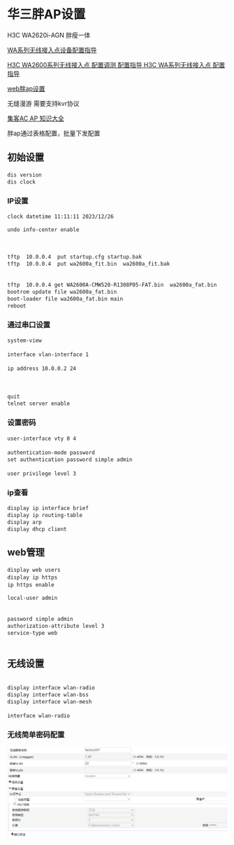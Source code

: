  



# 华三胖AP设置

 H3C WA2620i-AGN  胖瘦一体

[WA系列无线接入点设备配置指导](http://www.h3c.com/cn/Service/Document_Software/Document_Center/Wlan/WA/WA2600/)

[H3C WA2600系列无线接入点  配置调测 配置指导 H3C WA系列无线接入点 配置指导 ](https://www.h3c.com/cn/d_201707/1017275_30005_0.htm)

[web胖ap设置](https://www.h3c.com/cn/d_201502/854962_30005_0.htm)

无缝漫游 需要支持kvr协议

[集客AC AP 知识大全](https://www.right.com.cn/forum/thread-1501038-1-1.html)



胖ap通过表格配置，批量下发配置

## 初始设置  

```
dis version
dis clock
```



### IP设置



```
clock datetime 11:11:11 2023/12/26
```



```
undo info-center enable

```

```


tftp  10.0.0.4  put startup.cfg startup.bak       
tftp  10.0.0.4  put wa2600a_fit.bin  wa2600a_fit.bak

 
tftp  10.0.0.4 get WA2600A-CMW520-R1308P05-FAT.bin  wa2600a_fat.bin             
bootrom update file wa2600a_fat.bin
boot-loader file wa2600a_fat.bin main
reboot

```





### 通过串口设置

```
system-view

interface vlan-interface 1

ip address 10.0.0.2 24



quit
telnet server enable
```

### 设置密码

```
user-interface vty 0 4

authentication-mode password
set authentication password simple admin

user privilege level 3

```

### ip查看

```
display ip interface brief
display ip routing-table
display arp 
display dhcp client 
```



## web管理 

```cmd
display web users
display ip https
ip https enable

```

```
local-user admin


password simple admin
authorization-attribute level 3
service-type web


```



## 无线设置

```

display interface wlan-radio
display interface wlan-bss 
display interface wlan-mesh 

interface wlan-radio

```

 ###  无线简单密码配置



![](./imgs/ap设置.png)